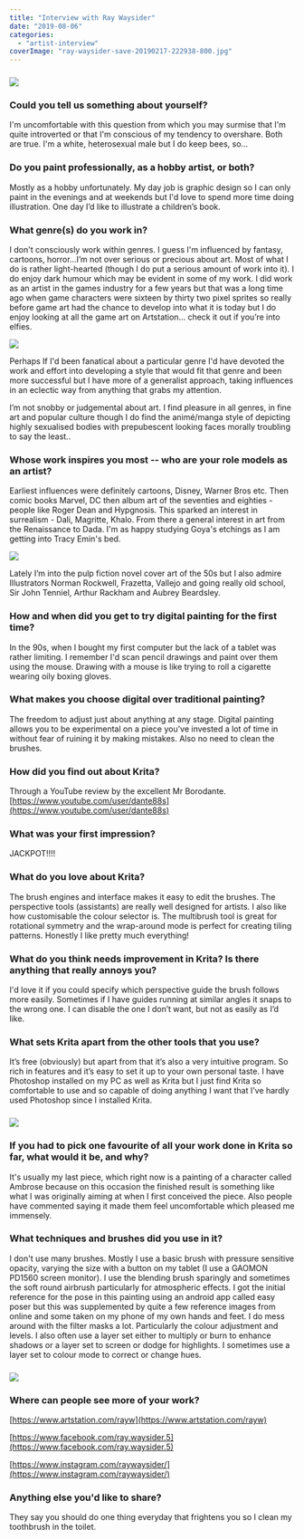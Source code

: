 ```yaml
---
title: "Interview with Ray Waysider"
date: "2019-08-06"
categories: 
  - "artist-interview"
coverImage: "ray-waysider-save-20190217-222938-800.jpg"
---
```


### ![](/images/posts/2019/ray-waysider-img-20190406-221523-800.jpg)

### Could you tell us something about yourself?

I'm uncomfortable with this question from which you may surmise that I'm quite introverted or that I'm conscious of my tendency to overshare. Both are true. I'm a white, heterosexual male but I do keep bees, so…

### Do you paint professionally, as a hobby artist, or both?

Mostly as a hobby unfortunately. My day job is graphic design so I can only paint in the evenings and at weekends but I'd love to spend more time doing illustration. One day I’d like to illustrate a children’s book.

### What genre(s) do you work in?

I don't consciously work within genres. I guess I'm influenced by fantasy, cartoons, horror…I’m not over serious or precious about art. Most of what I do is rather light-hearted (though I do put a serious amount of work into it). I do enjoy dark humour which may be evident in some of my work. I did work as an artist in the games industry for a few years but that was a long time ago when game characters were sixteen by thirty two pixel sprites so really before game art had the chance to develop into what it is today but I do enjoy looking at all the game art on Artstation… check it out if you’re into elfies.

![](/images/posts/2019/ray-waysider-tree-006-2-800.jpg)

Perhaps If I'd been fanatical about a particular genre I'd have devoted the work and effort into developing a style that would fit that genre and been more successful but I have more of a generalist approach, taking influences in an eclectic way from anything that grabs my attention.

I’m not snobby or judgemental about art. I find pleasure in all genres, in fine art and popular culture though I do find the animé/manga style of depicting highly sexualised bodies with prepubescent looking faces morally troubling to say the least..

### Whose work inspires you most -- who are your role models as an artist?

Earliest influences were definitely cartoons, Disney, Warner Bros etc. Then comic books Marvel, DC then album art of the seventies and eighties - people like Roger Dean and Hypgnosis. This sparked an interest in surrealism - Dali, Magritte, Khalo. From there a general interest in art from the Renaissance to Dada. I'm as happy studying Goya's etchings as I am getting into Tracy Emin's bed.

![](/images/posts/2019/ray-waysider-save-20190217-222938-800.jpg)

Lately I’m into the pulp fiction novel cover art of the 50s but I also admire Illustrators Norman Rockwell, Frazetta, Vallejo and going really old school, Sir John Tenniel, Arthur Rackham and Aubrey Beardsley.

### How and when did you get to try digital painting for the first time?

In the 90s, when I bought my first computer but the lack of a tablet was rather limiting. I remember I'd scan pencil drawings and paint over them using the mouse. Drawing with a mouse is like trying to roll a cigarette wearing oily boxing gloves.

### What makes you choose digital over traditional painting?

The freedom to adjust just about anything at any stage. Digital painting allows you to be experimental on a piece you've invested a lot of time in without fear of ruining it by making mistakes. Also no need to clean the brushes.

### How did you find out about Krita?

Through a YouTube review by the excellent Mr Borodante. [https://www.youtube.com/user/dante88s](https://www.youtube.com/user/dante88s)

### What was your first impression?

JACKPOT!!!!

### What do you love about Krita?

The brush engines and interface makes it easy to edit the brushes. The perspective tools (assistants) are really well designed for artists. I also like how customisable the colour selector is. The multibrush tool is great for rotational symmetry and the wrap-around mode is perfect for creating tiling patterns. Honestly I like pretty much everything!

### What do you think needs improvement in Krita? Is there anything that really annoys you?

I'd love it if you could specify which perspective guide the brush follows more easily. Sometimes if I have guides running at similar angles it snaps to the wrong one. I can disable the one I don’t want, but not as easily as I’d like.

### What sets Krita apart from the other tools that you use?

It’s free (obviously) but apart from that it’s also a very intuitive program. So rich in features and it’s easy to set it up to your own personal taste. I have Photoshop installed on my PC as well as Krita but I just find Krita so comfortable to use and so capable of doing anything I want that I’ve hardly used Photoshop since I installed Krita.

### ![](/images/posts/2019/ray-waysider-devil-01-006-800.jpg)

### If you had to pick one favourite of all your work done in Krita so far, what would it be, and why?

It's usually my last piece, which right now is a painting of a character called Ambrose because on this occasion the finished result is something like what I was originally aiming at when I first conceived the piece. Also people have commented saying it made them feel uncomfortable which pleased me immensely.

### What techniques and brushes did you use in it?

I don't use many brushes. Mostly I use a basic brush with pressure sensitive opacity, varying the size with a button on my tablet (I use a GAOMON PD1560 screen monitor). I use the blending brush sparingly and sometimes the soft round airbrush particularly for atmospheric effects. I got the initial reference for the pose in this painting using an android app called easy poser but this was supplemented by quite a few reference images from online and some taken on my phone of my own hands and feet. I do mess around with the filter masks a lot. Particularly the colour adjustment and levels. I also often use a layer set either to multiply or burn to enhance shadows or a layer set to screen or dodge for highlights. I sometimes use a layer set to colour mode to correct or change hues.

### ![](/images/posts/2019/ray-waysider-img-20190417-005805-537-800.jpg)

### Where can people see more of your work?

[https://www.artstation.com/rayw](https://www.artstation.com/rayw)

[https://www.facebook.com/ray.waysider.5](https://www.facebook.com/ray.waysider.5)

[https://www.instagram.com/raywaysider/](https://www.instagram.com/raywaysider/)

### Anything else you'd like to share?

They say you should do one thing everyday that frightens you so I clean my toothbrush in the toilet.
